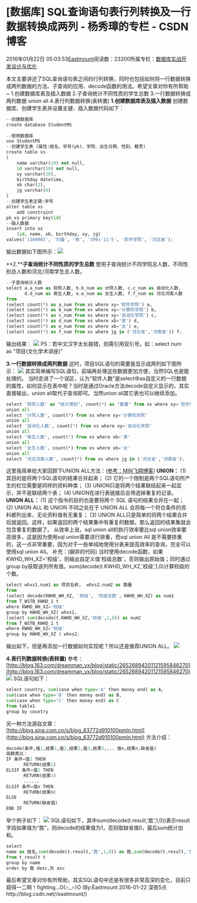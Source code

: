 
# [数据库] SQL查询语句表行列转换及一行数据转换成两列 - 杨秀璋的专栏 - CSDN博客

2016年01月22日 05:03:53[Eastmount](https://me.csdn.net/Eastmount)阅读数：23200所属专栏：[数据库实战开发设计与优化](https://blog.csdn.net/column/details/14842.html)



本文主要讲述了SQL查询语句表之间的行列转换，同时也包括如何将一行数据转换成两列数据的方法、子查询的应用、decode函数的用法。希望文章对你有所帮助~
1.创建数据库表及插入数据
2.子查询统计不同性质的学生总数
3.一行数据转换成两列数据 union all
4.表行列数据转换(表转置)
**1.创建数据库表及插入数据**
创建数据库、创建学生表并设置主键、插入数据代码如下：

```python
--创建数据库  
create database StudentMS  
  
--使用数据库  
use StudentMS  
--创建学生表 (属性:姓名、学号(pk)、学院、出生日期、性别、籍贯)  
create table xs  
(  
    name varchar(10) not null,  
    id varchar(10) not null,  
    xy varchar(10),  
    birthday datetime,  
    xb char(2),  
    jg varchar(8)  
)  
--创建学生表主键:学号  
alter table xs  
    add constraint  
pk_xs primary key(id)  
--插入数据
insert into xs   
    (id, name, xb, birthday, xy, jg)   
values('1160001', '刘备', '男', '1991-11-5', '软件学院', '河北省');
```
输出数据如下图所示：![](https://img-blog.csdn.net/20160116165110382)

**2.****子查询统计不同性质的学生总数**
使用子查询统计不同学院总人数、不同性别总人数和河北/河南学生总人数。

```python
--子查询统计人数  
select a.a_num as 软院人数, b.b_num as 计院人数, c.c_num as 自动化人数,   
       d.d_num as 男生人数, e.e_num as 女生人数, f.f_num as 河北河南人数  
from  
(select count(*) as a_num from xs where xy='软件学院') a,  
(select count(*) as b_num from xs where xy='计算机学院') b,  
(select count(*) as c_num from xs where xy='自动化学院') c,  
(select count(*) as d_num from xs where xb='男') d,  
(select count(*) as e_num from xs where xb='女') e,  
(select count(*) as f_num from xs where jg in ('河北省','河南省')) f;
```
输出结果：
![](https://img-blog.csdn.net/20160116213508916)
PS：若中文汉字太长报错，则需引用双引号。如：select num as "项目(文化学术讲座)"

**3.一行数据转换成两列数据**
这时，项目SQL语句的需要是显示成两列如下图所示：
![](https://img-blog.csdn.net/20160122041336921)
其实简单编写SQL语句，前端再处理这些数据更加方便，当然SQL也是能处理的。
当时走进了一个误区，认为"软件人数"是select中as自定义的一行数据的属性，如何显示在表中呢？当时是通过Oracle方法decode自定义显示的，其实直接输出，union all取代子查询即可。当然union all其它表也可以继续添加。

```python
select '软院人数' as "统计类别", count(*) as "数量" from xs where xy='软件学院'
union all
select '计院人数', count(*) from xs where xy='计算机学院'
union all
select '自动化人数', count(*) from xs where xy='自动化学院'
union all
select '男生人数', count(*) from xs where xb='男'
union all
select '女生人数', count(*) from xs where xb='女'
union all
select '河北河南人数', count(*) from xs where jg in ('河北省','河南省');
```
这里我简单给大家回顾下UNION ALL方法：([参考：MIN飞翔博客](http://www.cnblogs.com/EricaMIN1987_IT/archive/2011/01/20/1940188.html))
**UNION：**
(1) 其目的是将两个SQL语句的结果合并起来；
(2) 它的一个限制是两个SQL语句所产生的栏位需要是同样的资料种类；
(3) UNION只是将两个结果联结起来一起显示，并不是联结两个表；
(4) UNION在进行表链接后会筛选掉重复的记录。
**UNION ALL：**
(1) 这个指令的目的也是要将两个 SQL 语句的结果合并在一起；
(2) UNION ALL 和 UNION 不同之处在于 UNION ALL 会将每一个符合条件的资料都列出来，无论资料值有无重复；
(3) UNION ALL只是简单的将两个结果合并后就返回。这样，如果返回的两个结果集中有重复的数据，那么返回的结果集就会包含重复的数据了。
从效率上说，sql union all的执行效率要比sql union效率要高很多，这是因为使用sql union需要进行排重，而sql union All 是不需要排重的，这一点非常重要，因为对于一些单纯地使用分表来提高效率的查询，完全可以使用sql union All。
补充：(摒弃的代码)
当时使用decode函数，如果KWHD_WH_XZ='校级'，则输出自定义值'校级总数'，否则输出原始值；同时通过group by获取该列所有值，sum(decode(t.KWHD_WH_XZ,'校级',1,0)计算校级的个数。
```python
select whxs1.num1 as 项目名称,  whxs2.num2 as 数量
from
(select decode(KWHD_WH_XZ, '校级', '校级总数', KWHD_WH_XZ) as num1
from T_WSTB_KWHD_1 t
where KWHD_WH_XZ='校级'
group by KWHD_WH_XZ) whxs1,
(select sum(decode(t.KWHD_WH_XZ,'校级',1,0)) as num2
from T_WSTB_KWHD_1 t
where KWHD_WH_XZ='校级'
group by KWHD_WH_XZ ) whxs2;
```
输出如下，但是再添加一行数据如何实现呢？所以还是推荐UNION ALL。
![](https://img-blog.csdn.net/20160122044600353)


**4.表行列数据转换(表转置)**
参考：[http://blog.163.com/dreamman_yx/blog/static/26526894201121595846270](http://blog.163.com/dreamman_yx/blog/static/26526894201121595846270)
![](https://img-blog.csdn.net/20160122043601383)
SQL语句如下：
```python
select country, sum(case when type='A' then money end) as A,
sum(case when type='B' then money end) as B,
sum(case when type='C' then money end) as C
from table1
group by country
```
另一种方法源自文章：[http://blog.sina.com.cn/s/blog_63772d910100pmln.html](http://blog.sina.com.cn/s/blog_63772d910100pmln.html)
方法介绍：
```python
decode(条件,值1,结果1,值2,结果2,值3,结果3,... 值n,结果n,缺省值)
函数类比：
IF 条件=值1 THEN
　　　　RETURN(结果1)
ELSIF 条件=值2 THEN
　　　　RETURN(结果2)
　　　　......
ELSIF 条件=值n THEN
　　　　RETURN(结果n)
ELSE
　　　　RETURN(缺省值)
END IF
```
举个例子如下：
![](https://img-blog.csdn.net/20160122045108221)
SQL语句如下，其中sum(decode(t.result,'胜',1,0))表示result字段如果值为“胜”，则decode的结果值为1，否则取缺省值0，最后sum统计加和。
```python
select
name as 姓名,sum(decode(t.result,'胜',1,0)) as 胜,sum(decode(t.result,'负',1,0)) as 负
from t_result t
group by name
order by 胜 desc,负 asc
```
最后希望文章对你有所帮助，其实SQL语句中还是有很多非常高深的变化，目前只窥得一二啊！fighting...O(∩_∩)O
(By:Eastmount 2016-01-22 深夜5点http://blog.csdn.net//eastmount/)


